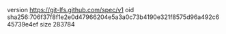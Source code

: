 version https://git-lfs.github.com/spec/v1
oid sha256:706f37f8f1e2e0d47966204e5a3a0c73b4190e321f8575d96a492c645739e4ef
size 283784

